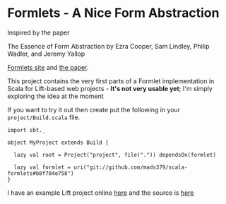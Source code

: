 # Formlets - A Nice Form Abstraction

Inspired by the paper

The Essence of Form Abstraction by
Ezra Cooper, Sam Lindley, Philip Wadler, and Jeremy Yallop

[Formlets site](http://groups.inf.ed.ac.uk/links/formlets/) and
[the paper](http://groups.inf.ed.ac.uk/links/papers/formlets-essence.pdf).

This project contains the very first parts of a Formlet implementation
in Scala for Lift-based web projects - **It's not very usable yet**; I'm
simply exploring the idea at the moment

If you want to try it out then create put the following in your
`project/Build.scala` file.

    import sbt._

    object MyProject extends Build {

      lazy val root = Project("project", file(".")) dependsOn(formlet)

      lazy val formlet = uri("git://github.com/mads379/scala-formlets#b8f704e758")
    }

I have an example Lift project online [here](http://lift-formlets.mads379.cloudbees.net/)
and the source is [here](https://github.com/mads379/scala-formlets-example)